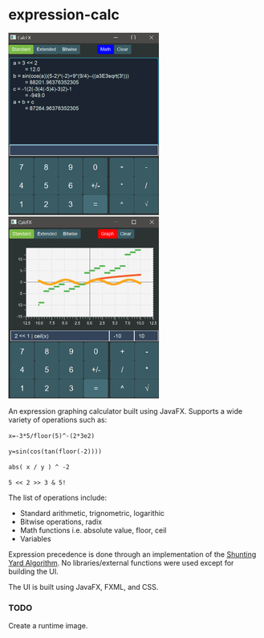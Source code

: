 # expression-calc
<img src="/assets/cdemo1.png" alt="calculator" width="300"/>
<img src="/assets/cdemo2.png" alt="calculator" width="300"/>

An expression graphing calculator built using JavaFX. Supports a wide variety of operations such as:

`x=-3*5/floor(5)^-(2*3e2)`

`y=sin(cos(tan(floor(-2))))`

`abs( x / y ) ^ -2`

`5 << 2 >> 3 & 5!`


The list of operations include:
* Standard arithmetic, trignometric, logarithic
* Bitwise operations, radix
* Math functions i.e. absolute value, floor, ceil
* Variables

Expression precedence is done through an implementation of the [Shunting Yard Algorithm](https://en.wikipedia.org/wiki/Shunting_yard_algorithm).
No libraries/external functions were used except for building the UI.

The UI is built using JavaFX, FXML, and CSS.

### TODO
Create a runtime image.

